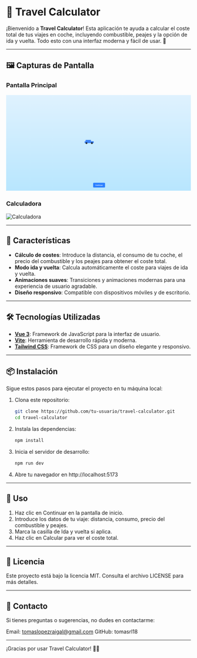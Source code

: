 # 🚗 Travel Calculator

¡Bienvenido a **Travel Calculator**! Esta aplicación te ayuda a calcular el coste total de tus viajes en coche, incluyendo combustible, peajes y la opción de ida y vuelta. Todo esto con una interfaz moderna y fácil de usar. 🌟

---

## 🖼️ Capturas de Pantalla

### Pantalla Principal
![Pantalla Principal](./public/img/main_page.png)

### Calculadora
![Calculadora](./public/img/calcultator.png)

---

## 🚀 Características

- **Cálculo de costes**: Introduce la distancia, el consumo de tu coche, el precio del combustible y los peajes para obtener el coste total.
- **Modo ida y vuelta**: Calcula automáticamente el coste para viajes de ida y vuelta.
- **Animaciones suaves**: Transiciones y animaciones modernas para una experiencia de usuario agradable.
- **Diseño responsivo**: Compatible con dispositivos móviles y de escritorio.

---

## 🛠️ Tecnologías Utilizadas

- **[Vue 3](https://vuejs.org/)**: Framework de JavaScript para la interfaz de usuario.
- **[Vite](https://vitejs.dev/)**: Herramienta de desarrollo rápida y moderna.
- **[Tailwind CSS](https://tailwindcss.com/)**: Framework de CSS para un diseño elegante y responsivo.

---

## 📦 Instalación

Sigue estos pasos para ejecutar el proyecto en tu máquina local:

1. Clona este repositorio:
   ```bash
   git clone https://github.com/tu-usuario/travel-calculator.git
   cd travel-calculator

2. Instala las dependencias:
   ```bash
   npm install

3. Inicia el servidor de desarrollo:
   ```bash
   npm run dev

4. Abre tu navegador en http://localhost:5173

---

## 📄 Uso

1. Haz clic en Continuar en la pantalla de inicio.
2. Introduce los datos de tu viaje: distancia, consumo, precio del combustible y peajes.
3. Marca la casilla de Ida y vuelta si aplica.
4. Haz clic en Calcular para ver el coste total.

---

## 📝 Licencia

Este proyecto está bajo la licencia MIT. Consulta el archivo LICENSE para más detalles.

---

## 📧 Contacto
Si tienes preguntas o sugerencias, no dudes en contactarme:

Email: tomaslopezraigal@gmail.com
GitHub: tomasrl18

---

¡Gracias por usar Travel Calculator! 🚗✨